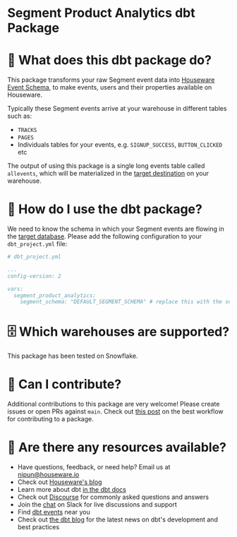 # Segment Product Analytics dbt Package

# 📣 What does this dbt package do?
This package transforms your raw Segment event data into [Houseware Event Schema](https://docs.houseware.io/docs/how-to-setup-houseware#step-3-transform-events-to-a-requisite-schema), to make events, users and their properties available on Houseware.

Typically these Segment events arrive at your warehouse in different tables such as:
- `TRACKS`
- `PAGES`
- Individuals tables for your events, e.g. `SIGNUP_SUCCESS`, `BUTTON_CLICKED` etc

The output of using this package is a single long events table called `allevents`, which will be materialized in the [target destination](https://docs.getdbt.com/docs/running-a-dbt-project/using-the-command-line-interface/configure-your-profile) on your warehouse.


# 🎯 How do I use the dbt package?
We need to know the schema in which your Segment events are flowing in the [target database](https://docs.getdbt.com/docs/running-a-dbt-project/using-the-command-line-interface/configure-your-profile). Please add the following configuration to your `dbt_project.yml` file:

```yml
# dbt_project.yml

...
config-version: 2

vars:
  segment_product_analytics:
    segment_schema: "DEFAULT_SEGMENT_SCHEMA" # replace this with the schema in which Segment events are flowing
```


# 🗄 Which warehouses are supported?
This package has been tested on Snowflake.


# 🙌 Can I contribute?

Additional contributions to this package are very welcome! Please create issues
or open PRs against `main`. Check out 
[this post](https://discourse.getdbt.com/t/contributing-to-a-dbt-package/657) 
on the best workflow for contributing to a package.


# 🏪 Are there any resources available?
- Have questions, feedback, or need help? Email us at nipun@houseware.io
- Check out [Houseware's blog](https://www.houseware.io/blog)
- Learn more about dbt [in the dbt docs](https://docs.getdbt.com/docs/introduction)
- Check out [Discourse](https://discourse.getdbt.com/) for commonly asked questions and answers
- Join the [chat](https://slack.getdbt.com/) on Slack for live discussions and support
- Find [dbt events](https://events.getdbt.com) near you
- Check out [the dbt blog](https://blog.getdbt.com/) for the latest news on dbt's development and best practices
